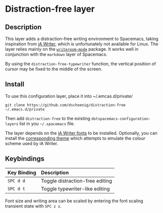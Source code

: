 # Distraction-free layer

## Description

This layer adds a distraction-free writing environment to Spacemacs, taking inspiration from [iA Writer](https://ia.net/writer), which is unfortunately not available for Linux. The layer relies mainly on the [`writeroom-mode`](https://github.com/joostkremers/writeroom-mode) package. It works well in conjunction with the `markdown` layer of Spacemacs.

By using the `distraction-free-typewriter` function, the vertical position of cursor may be fixed to the middle of the screen.


## Install

To use this configuration layer, place it into ~/.emcas.d/private/ 

    git clone https://github.com/dschoenig/distraction-free ~/.emacs.d/private

Then add `distraction-free` to the existing `dotspacemacs-configuration-layers` list in you `~/.spacemacs` file.

The layer depends on the [iA Writer fonts](https://github.com/iaolo/iA-Fonts) to be installed. Optionally, you can install the [corresponding theme](https://github.com/dschoenig/distraction-free-theme) which attempts to emulate the colour scheme used by iA Writer.


## Keybindings

| Key Binding | Description                         |
| :--         | :--                                 |
| `SPC d d`   | Toggle distraction-free editing |
| `SPC d t`   | Toggle typewriter-like editing      |

Font size and writing area can be scaled by entering the font scaling transient state with `SPC z x`.
